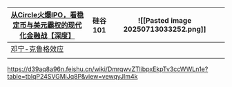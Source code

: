 
| [从Circle火爆IPO，看稳定币与美元霸权的现代化金融战【深度】](https://www.youtube.com/watch?v=65TkswVEd5Y) | 硅谷101 | ![[Pasted image 20250713033252.png]] |     |
| -------------------------------------------------------------------------------- | ----- | ------------------------------------ | --- |
| [邓宁-克鲁格效应](202510221146)                                                         |       |                                      |     |
|                                                                                  |       |                                      |     |
https://d39aq8a96n.feishu.cn/wiki/DmrqwvZTlibpxEkpTv3ccWWLn1e?table=tblqP24SVGMiJq8P&view=vewqyJlm4k